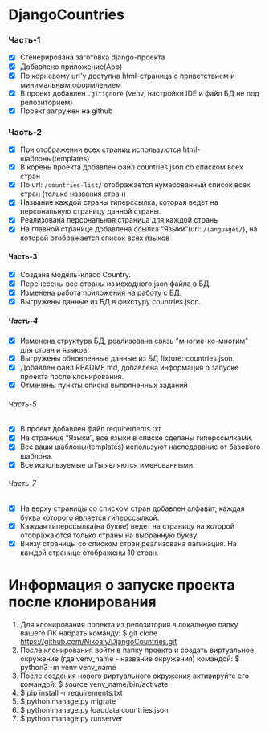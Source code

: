 # DjangoCountries

### Часть-1
- [x] Сгенерирована заготовка django-проекта
- [x] Добавлено приложение(App)
- [x] По корневому url'у доступна html-страница с приветствием и минимальным оформлением
- [x] В проект добавлен `.gitignore` (venv, настройки IDE и файл БД не под репозиторием)
- [x] Проект загружен на github

### Часть-2
- [x] При отображении всех страниц используются html-шаблоны(templates)
- [x] В корень проекта добавлен файл countries.json со списком всех стран
- [x] По url: `/countries-list/` отображается нумерованный список всех стран (только названия стран)
- [x] Название каждой страны гиперссылка, которая ведет на персональную страницу данной страны.
- [x] Реализована персональная страница для каждой страны
- [x] На главной странице добавлена ссылка “Языки”(url: `/languages/`), на которой отображается список всех языков

#### Часть-3
- [x] Создана модель-класс Country.
- [x] Перенесены все страны из исходного json файла в БД.
- [x] Изменена работа приложения на работу с БД.
- [x] Выгружены данные из БД в фикстуру countries.json.

##### Часть-4
- [x] Изменена структура БД, реализована связь "многие-ко-многим" для стран и языков. 
- [x] Выгружены обновленные данные из БД fixture: countries.json.
- [x] Добавлен файл README.md, добавлена информация о запуске проекта после клонирования. 
- [x] Отмечены пункты списка выполненных заданий

###### Часть-5
- [x] В проект добавлен файл requirements.txt  
- [x] На странице “Языки”, все языки в списке сделаны гиперссылками.
- [x] Все ваши шаблоны(templates) используют наследование от базового шаблона.
- [x] Все используемые url’ы являются именованными.

###### Часть-7
- [x] На верху страницы со списком стран добавлен алфавит, каждая буква которого является гиперссылкой. 
- [x] Каждая гиперссылка(на букве) ведет на страницу на которой отображаются только страны на выбранную букву. 
- [x] Внизу страницы со списком стран реализована пагинация. На каждой странице отображены 10 стран.

# Информация о запуске проекта после клонирования

1. Для клонирования проекта из репозитория в локальную папку вашего ПК набрать команду:
   $ git clone https://github.com/Nikoaly/DjangoCountries.git
2. После клонирования войти в папку проекта и создать виртуальное окружение (где venv_name - название окружения) командой:
   $ python3 -m venv venv_name 
3. После создания нового виртуального окружения активируйте его командой:
   $ source venv_name/bin/activate
4. $ pip install -r requirements.txt
5. $ python manage.py migrate
6. $ python manage.py loaddata countries.json
7. $ python manage.py runserver


